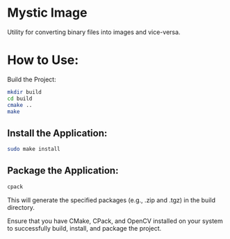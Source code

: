 # Mystic Image
Utility for converting binary files into images and vice-versa.

# How to Use:
Build the Project:

```bash
mkdir build
cd build
cmake ..
make
```

## Install the Application:

```bash
sudo make install
```

## Package the Application:

```bash
cpack
```

This will generate the specified packages (e.g., .zip and .tgz) in the build directory.

Ensure that you have CMake, CPack, and OpenCV installed on your system to successfully build, install, and package the project.